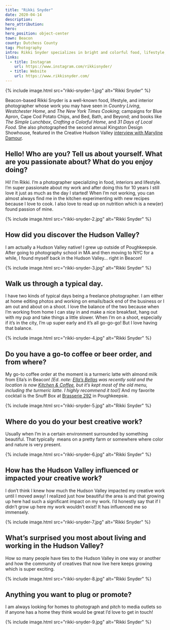 ```yaml
---
title: "Rikki Snyder"
date: 2020-04-14
description:
hero_attribution:
hero:
hero_position: object-center
town: Beacon
county: Dutchess County
tag: Photography
intro: Rikki Snyder specializes in bright and colorful food, lifestyle, and interior photography for publications, ad campaigns, and books.
links:
  - title: Instagram
    url: https://www.instagram.com/rikkisnyder/
  - title: Website
    url: https://www.rikkisnyder.com/
---
```


{% include image.html src="rikki-snyder-1.jpg" alt="Rikki Snyder" %}

Beacon-based Rikki Snyder is a well-known food, lifestyle, and interior photographer whose work you may have seen in _Country Living_, _Westchester Home_, and _The New York Times Cooking_; campaigns for Blue Apron, Cape Cod Potato Chips, and Bed, Bath, and Beyond; and books like _The Simple Lunchbox_, _Crafting a Colorful Home_, and _31 Days of Local Food_. She also photographed the second annual Kingston Design Showhouse, featured in the Creative Hudson Valley [interview with Maryline Damour](https://creativehudsonvalley.com/maryline-damour/).

## Hello! Who are you? Tell us about yourself. What are you passionate about? What do you enjoy doing?

Hi! I’m Rikki. I’m a photographer specializing in food, interiors and lifestyle. I’m super passionate about my work and after doing this for 10 years I still love it just as much as the day I started! When I’m not working, you can almost always find me in the kitchen experimenting with new recipes because I love to cook. I also love to read up on nutrition which is a new(er) found passion of mine.

{% include image.html src="rikki-snyder-2.jpg" alt="Rikki Snyder" %}

## How did you discover the Hudson Valley?

I am actually a Hudson Valley native! I grew up outside of Poughkeepsie. After going to photography school in MA and then moving to NYC for a while, I found myself back in the Hudson Valley… right in Beacon!

{% include image.html src="rikki-snyder-3.jpg" alt="Rikki Snyder" %}

## Walk us through a typical day.

I have two kinds of typical days being a freelance photographer. I am either at home editing photos and working on emails/back end of the business or I am out and about on a shoot. I love the balance of the two because when I’m working from home I can stay in and make a nice breakfast, hang out with my pup and take things a little slower. When I’m on a shoot, especially if it’s in the city, I’m up super early and it’s all go-go-go! But I love having that balance.

{% include image.html src="rikki-snyder-4.jpg" alt="Rikki Snyder" %}

## Do you have a go-to coffee or beer order, and from where?

My go-to coffee order at the moment is a turmeric latte with almond milk from Ella’s in Beacon! _[Ed. note: [Ella’s Bellas](https://www.ellasbellasbeacon.com/) was recently sold and the location is now [Kitchen & Coffee](https://www.instagram.com/kitchen.coffee.beacon/), but it’s kept most of the old menu, including the turmeric latte. I highly recommend it too!]_ And my favorite cocktail is the Snuff Box at [Brasserie 292](https://www.brasserie292.com/) in Poughkeepsie.

{% include image.html src="rikki-snyder-5.jpg" alt="Rikki Snyder" %}

## Where do you do your best creative work?

Usually when I’m in a certain environment surrounded by something beautiful. That typically  means on a pretty farm or somewhere where color and nature is very present.

{% include image.html src="rikki-snyder-6.jpg" alt="Rikki Snyder" %}

## How has the Hudson Valley influenced or impacted your creative work?

I don’t think I knew how much the Hudson Valley impacted my creative work until I moved away! I realized just how beautiful the area is and that growing up here had such a significant impact on my work. I’d honestly say that if I didn’t grow up here my work wouldn’t exist! It has influenced me so immensely.

{% include image.html src="rikki-snyder-7.jpg" alt="Rikki Snyder" %}

## What’s surprised you most about living and working in the Hudson Valley?

How so many people have ties to the Hudson Valley in one way or another and how the community of creatives that now live here keeps growing which is super exciting.

{% include image.html src="rikki-snyder-8.jpg" alt="Rikki Snyder" %}

## Anything you want to plug or promote?

I am always looking for homes to photograph and pitch to media outlets so if anyone has a home they think would be great I’d love to get in touch!

{% include image.html src="rikki-snyder-9.jpg" alt="Rikki Snyder" %}
